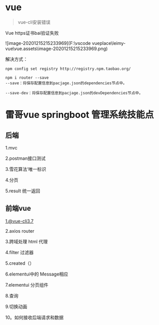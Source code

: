 # vue

>vue-cli安装错误

Vue https证书bai验证失败

![image-20201215215233969](F:\vscode vueplace\leimy-vue\vue.assets\image-20201215215233969.png)

解决方式：

```nginx
npm config set registry http://registry.npm.taobao.org/
```

```
npm i router --save
--save：将保存配置信息到pacjage.json的dependencies节点中。

--save-dev：将保存配置信息到pacjage.json的devDependencies节点中。
```



# 雷哥vue springboot 管理系统技能点

## 后端

1.mvc

2.postman接口测试

3.雪花算法‘唯一标识

4.分页 

5.result 统一返回

## 前端vue

1.@vue-cli3.7

2.axios router

3.跨域处理 html 代理

4.filter 过滤器

5.created（）

6.elementui中的 Message相应 

7.elementui 分页组件

8.查询

9.切换动画

10。如何接收后端请求和数据